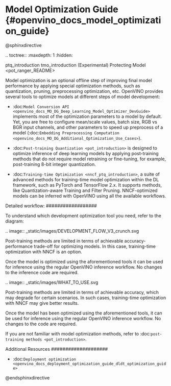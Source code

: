 # Model Optimization Guide {#openvino_docs_model_optimization_guide}

@sphinxdirective

.. toctree::
   :maxdepth: 1
   :hidden:

   ptq_introduction
   tmo_introduction
   (Experimental) Protecting Model <pot_ranger_README>


Model optimization is an optional offline step of improving final model performance by applying special optimization methods, such as quantization, pruning, preprocessing optimization, etc. OpenVINO provides several tools to optimize models at different steps of model development:

- :doc:`Model Conversion API <openvino_docs_MO_DG_Deep_Learning_Model_Optimizer_DevGuide>` implements most of the optimization parameters to a model by default. Yet, you are free to configure mean/scale values, batch size, RGB vs BGR input channels, and other parameters to speed up preprocess of a model (:doc:`Embedding Preprocessing Computation <openvino_docs_MO_DG_Additional_Optimization_Use_Cases>`).

- :doc:`Post-training Quantization <pot_introduction>` is designed to optimize inference of deep learning models by applying post-training methods that do not require model retraining or fine-tuning, for example, post-training 8-bit integer quantization.

- :doc:`Training-time Optimization <nncf_ptq_introduction>`, a suite of advanced methods for training-time model optimization within the DL framework, such as PyTorch and TensorFlow 2.x. It supports methods, like Quantization-aware Training and Filter Pruning. NNCF-optimized models can be inferred with OpenVINO using all the available workflows.


Detailed workflow:
##################

To understand which development optimization tool you need, refer to the diagram:

.. image:: _static/images/DEVELOPMENT_FLOW_V3_crunch.svg

Post-training methods are limited in terms of achievable accuracy-performance trade-off for optimizing models. In this case, training-time optimization with NNCF is an option.

Once the model is optimized using the aforementioned tools it can be used for inference using the regular OpenVINO inference workflow. No changes to the inference code are required.

.. image:: _static/images/WHAT_TO_USE.svg

Post-training methods are limited in terms of achievable accuracy, which may degrade for certain scenarios.  In such cases, training-time optimization with NNCF may give better results.

Once the model has been optimized using the aforementioned tools, it can be used for inference using the regular OpenVINO inference workflow. No changes to the code are required.

If you are not familiar with model optimization methods, refer to :doc:`post-training methods <pot_introduction>`.

Additional Resources
####################

- :doc:`Deployment optimization <openvino_docs_deployment_optimization_guide_dldt_optimization_guide>`

@endsphinxdirective
